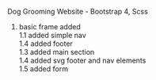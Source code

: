 Dog Grooming Website - Bootstrap 4, Scss

1. basic frame added <br>
  1.1 added simple nav <br>
  1.4 added footer <br>
  1.3 added main section <br>
  1.4 added svg footer and nav elements <br>
  1.5 added form <br>
  
